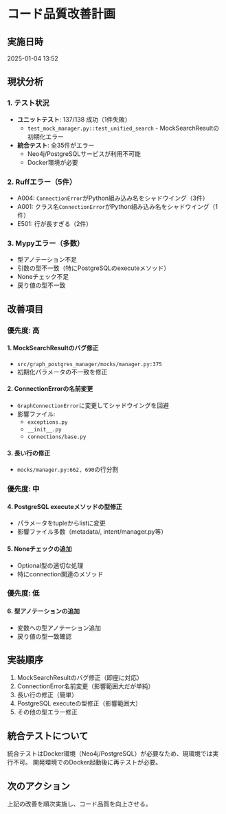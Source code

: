 # コード品質改善計画

## 実施日時
2025-01-04 13:52

## 現状分析

### 1. テスト状況
- **ユニットテスト**: 137/138 成功（1件失敗）
  - `test_mock_manager.py::test_unified_search` - MockSearchResultの初期化エラー
- **統合テスト**: 全35件がエラー
  - Neo4j/PostgreSQLサービスが利用不可能
  - Docker環境が必要

### 2. Ruffエラー（5件）
- A004: `ConnectionError`がPython組み込み名をシャドウイング（3件）
- A001: クラス名`ConnectionError`がPython組み込み名をシャドウイング（1件）
- E501: 行が長すぎる（2件）

### 3. Mypyエラー（多数）
- 型アノテーション不足
- 引数の型不一致（特にPostgreSQLのexecuteメソッド）
- Noneチェック不足
- 戻り値の型不一致

## 改善項目

### 優先度: 高

#### 1. MockSearchResultのバグ修正
- `src/graph_postgres_manager/mocks/manager.py:375`
- 初期化パラメータの不一致を修正

#### 2. ConnectionErrorの名前変更
- `GraphConnectionError`に変更してシャドウイングを回避
- 影響ファイル:
  - `exceptions.py`
  - `__init__.py`
  - `connections/base.py`

#### 3. 長い行の修正
- `mocks/manager.py:662, 690`の行分割

### 優先度: 中

#### 4. PostgreSQL executeメソッドの型修正
- パラメータをtupleからlistに変更
- 影響ファイル多数（metadata/, intent/manager.py等）

#### 5. Noneチェックの追加
- Optional型の適切な処理
- 特にconnection関連のメソッド

### 優先度: 低

#### 6. 型アノテーションの追加
- 変数への型アノテーション追加
- 戻り値の型一致確認

## 実装順序

1. MockSearchResultのバグ修正（即座に対応）
2. ConnectionError名前変更（影響範囲大だが単純）
3. 長い行の修正（簡単）
4. PostgreSQL executeの型修正（影響範囲大）
5. その他の型エラー修正

## 統合テストについて

統合テストはDocker環境（Neo4j/PostgreSQL）が必要なため、現環境では実行不可。
開発環境でのDocker起動後に再テストが必要。

## 次のアクション

上記の改善を順次実施し、コード品質を向上させる。